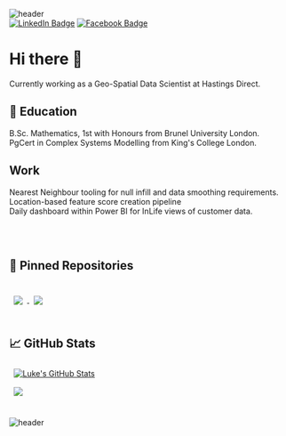 ![header](https://capsule-render.vercel.app/api?type=waving&color=20:e30036,100:0273b9&height=200&text=Luke%20Dando&fontColor=ffffff&animation=fadeIn&fontAlign=67&fontAlignY=25&desc=Geo-Spatial%20Data%20Science%20and%20Analytics.&descAlign=66&descAlignY=44)
<br>
[![LinkedIn Badge](https://img.shields.io/badge/LinkedIn-Profile-informational?style=flat&logo=linkedin&logoColor=white&color=0D76A8)](https://www.linkedin.com/in/lukedando/)
[![Facebook Badge](https://img.shields.io/badge/Facebook-Profile-informational?style=flat&logo=facebook&logoColor=white&color=0D76A8)](https://www.linkedin.com/in/lukedando/)
# Hi there 👋
Currently working as a Geo-Spatial Data Scientist at Hastings Direct.

## 📖 Education

B.Sc. Mathematics, 1st with Honours from Brunel University London.
<br>
PgCert in Complex Systems Modelling from King's College London.

## Work
Nearest Neighbour tooling for null infill and data smoothing requirements.
<br>
Location-based feature score creation pipeline
<br>
Daily dashboard within Power BI for InLife views of customer data.
<br>

<br>
<br>

## 📌 Pinned Repositories

<br>

<a href="https://github.com/l-dando/math_for_data_science">
  <img align="center" style="margin:0.5rem" src="https://github-readme-stats.vercel.app/api/pin/?username=l-dando&repo=math_for_data_science&title_color=0273b9&text_color=e30036&icon_color=0273b9&bg_color=ffffff&border_color=e30036" />
</a>
<a href="https://github.com/l-dando/insurance_policy_pricing">
  <img align="center" style="margin:0.5rem" src="https://github-readme-stats.vercel.app/api/pin/?username=l-dando&repo=insurance_policy_pricing&title_color=0273b9&text_color=e30036&icon_color=0273b9&bg_color=ffffff&border_color=e30036" />
</a>

<br>
<br>

## 📈 GitHub Stats

<a href="https://github.com/l-dando">
  <img align="center" style="margin:0.5rem" src="https://github-readme-stats.vercel.app/api?username=l-dando&count_private=true&show_icons=true&line_height=27&count_private=true&title_color=0273b9&text_color=e30036&icon_color=0273b9&bg_color=ffffff&border_color=e30036" alt="Luke's GitHub Stats" />
</a>

<br>

<a href="https://github.com/l-dando">
  <img align="center" style="margin:0.5rem" src="https://github-readme-stats.vercel.app/api/top-langs/?username=l-dando&title_color=0273b9&text_color=e30036&icon_color=0273b9&bg_color=ffffff&border_color=e30036" />
</a>

<br>
<br>

![header](https://capsule-render.vercel.app/api?type=waving&color=20:e30036,100:0273b9&height=120&section=footer&animation=fadeIn)
